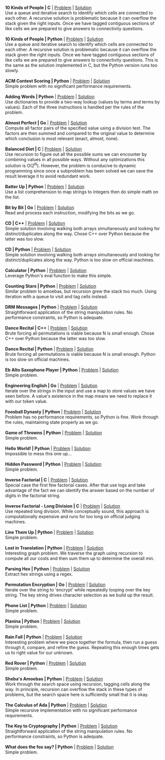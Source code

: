 **10 Kinds of People | C** | [Problem](https://open.kattis.com/problems/10kindsofpeople) | [Solution](c/10kindsofpeople.c)</br>
Use a queue and iterative search to identify which cells are connected to each other. A recursive solution is problematic because it can overflow the stack given the right inputs. Once we have tagged contiguous sections of like cells we are prepared to give answers to connectivity questions.
</br></br>
**10 Kinds of People | Python** | [Problem](https://open.kattis.com/problems/10kindsofpeople) | [Solution](py/10kindsofpeople.py)</br>
Use a queue and iterative search to identify which cells are connected to each other. A recursive solution is problematic because it can overflow the stack given the right inputs. Once we have tagged contiguous sections of like cells we are prepared to give answers to connectivity questions. This is the same as the solution implemented in C, but the Python version runs too slowly.
</br></br>
**ACM Contest Scoring | Python** | [Problem](https://open.kattis.com/problems/acm) | [Solution](py/acm.py)</br>
Simple problem with no significant performance requirements.
</br></br>
**Adding Words | Python** | [Problem](https://open.kattis.com/problems/addingwords) | [Solution](py/addingwords.py)</br>
Use dictionaries to provide a two-way lookup (values by terms and terms by values). Each of the three instructions is handled per the rules of the problem.
</br></br>
**Almost Perfect | Go** | [Problem](https://open.kattis.com/problems/almostperfect) | [Solution](go/almostperfect.go)</br>
Compute all factor pairs of the specified value using a division test. The factors are then summed and compared to the original value to determine which conclusion is most relevant (exact, almost, none).
</br></br>
**Balanced Diet | C** | [Problem](https://open.kattis.com/problems/balanceddiet) | [Solution](c/balanceddiet.c)</br>
Use recursion to figure out all the possible sums we can encounter by combining values in all possible ways. Without any optimizations this solution is O(2<sup>N</sup>). However, the problem is conducive to dynamic programming since once a subproblem has been solved we can save the result leverage it to avoid redundant work.
</br></br>
**Batter Up | Python** | [Problem](https://open.kattis.com/problems/batterup) | [Solution](py/batterup.py)</br>
Use a list comprehension to map strings to integers then do simple math on the list.
</br></br>
**Bit by Bit | Go** | [Problem](https://open.kattis.com/problems/bitbybit) | [Solution](go/bitbybit.go)</br>
Read and process each instruction, modifying the bits as we go.
</br></br>
**CD | C++** | [Problem](https://open.kattis.com/problems/cd) | [Solution](cpp/cd.cpp)</br>
Simple solution involving walking both arrays simultaneously and looking for distinct/duplicates along the way. Chose C++ over Python because the latter was too slow.
</br></br>
**CD | Python** | [Problem](https://open.kattis.com/problems/cd) | [Solution](py/cd.py)</br>
Simple solution involving walking both arrays simultaneously and looking for distinct/duplicates along the way. Python is too slow on official machines.
</br></br>
**Calculator | Python** | [Problem](https://open.kattis.com/problems/calculator) | [Solution](py/calculator.py)</br>
Leverage Python's eval function to make this simple.
</br></br>
**Counting Stars | Python** | [Problem](https://open.kattis.com/problems/countingstars) | [Solution](py/countingstars.py)</br>
Similar problem to amoebas, but recursion grew the stack too much. Using iteration with a queue to visit and tag cells instead.
</br></br>
**DRM Messages | Python** | [Problem](https://open.kattis.com/problems/drmmessages) | [Solution](py/drmmessages.py)</br>
Straightforward application of the string manipulation rules. No performance constraints, so Python is adequate.
</br></br>
**Dance Recital | C++** | [Problem](https://open.kattis.com/problems/dancerecital) | [Solution](cpp/dancerecital.cpp)</br>
Brute forcing all permutations is viable because N is small enough. Chose C++ over Python because the latter was too slow.
</br></br>
**Dance Recital | Python** | [Problem](https://open.kattis.com/problems/dancerecital) | [Solution](py/dancerecital.py)</br>
Brute forcing all permutations is viable because N is small enough. Python is too slow on official machines.
</br></br>
**Eb Alto Saxophone Player | Python** | [Problem](https://open.kattis.com/problems/saxophone) | [Solution](py/saxophone.py)</br>
Simple problem.
</br></br>
**Engineering English | Go** | [Problem](https://open.kattis.com/problems/engineeringenglish) | [Solution](go/engineeringenglish.go)</br>
Iterate over the strings in the input and use a map to store values we have seen before. A value's existence in the map means we need to replace it with our token value.
</br></br>
**Foosball Dynasty | Python** | [Problem](https://open.kattis.com/problems/foosball) | [Solution](py/foosball.py)</br>
Problem has no performance requirements, so Python is fine. Work through the rules, maintaining state properly as we go.
</br></br>
**Game of Throwns | Python** | [Problem](https://open.kattis.com/problems/throwns) | [Solution](py/throwns.py)</br>
Simple problem.
</br></br>
**Hello World! | Python** | [Problem](https://open.kattis.com/problems/hello) | [Solution](py/hello.py)</br>
Impossible to mess this one up...
</br></br>
**Hidden Password | Python** | [Problem](https://open.kattis.com/problems/hidden) | [Solution](py/hidden.py)</br>
Simple problem.
</br></br>
**Inverse Factorial | C** | [Problem](https://open.kattis.com/problems/inversefactorial) | [Solution](c/inversefactorial.c)</br>
Special case the first few factorial cases. After that use logs and take advantage of the fact we can identify the answer based on the number of digits in the factorial string.
</br></br>
**Inverse Factorial - Long Division | C** | [Problem](https://open.kattis.com/problems/inversefactorial) | [Solution](c/inversefactorial_longdiv.c)</br>
Use repeated long division. While conceptually sound, this approach is computationally expensive and runs for too long on official judging machines.
</br></br>
**Line Them Up | Python** | [Problem](https://open.kattis.com/problems/lineup) | [Solution](py/lineup.py)</br>
Simple problem.
</br></br>
**Lost in Translation | Python** | [Problem](https://open.kattis.com/problems/lost) | [Solution](py/lost.py)</br>
Interesting graph problem. We traverse the graph using recursion to compute all our costs and then sum them up to determine the overall min.
</br></br>
**Parsing Hex | Python** | [Problem](https://open.kattis.com/problems/parsinghex) | [Solution](py/parsinghex.py)</br>
Extract hex strings using a regex.
</br></br>
**Permutation Encryption | Go** | [Problem](https://open.kattis.com/problems/permutationencryption) | [Solution](go/permutationencryption.go)</br>
Iterate over the string to 'encrypt' while repeatedly looping over the key string. The key string drives character selection as we build up the result.
</br></br>
**Phone List | Python** | [Problem](https://open.kattis.com/problems/phonelist) | [Solution](py/phonelist.py)</br>
Simple problem.
</br></br>
**Planina | Python** | [Problem](https://open.kattis.com/problems/planina) | [Solution](py/planina.py)</br>
Simple problem.
</br></br>
**Rain Fall | Python** | [Problem](https://open.kattis.com/problems/rainfall2) | [Solution](py/rainfall2.py)</br>
Interesting problem where we piece together the formula, then run a guess through it, compare, and refine the guess. Repeating this enough times gets us to right value for our unknown.
</br></br>
**Red Rover | Python** | [Problem](https://open.kattis.com/problems/redrover) | [Solution](py/redrover.py)</br>
Simple problem.
</br></br>
**Sheba's Amoebas | Python** | [Problem](https://open.kattis.com/problems/amoebas) | [Solution](py/amoebas.py)</br>
Work through the search space using recursion, tagging cells along the way. In principle, recursion can overflow the stack in these types of problems, but the search space here is sufficiently small that it is okay.
</br></br>
**The Calculus of Ada | Python** | [Problem](https://open.kattis.com/problems/ada) | [Solution](py/ada.py)</br>
Simple recursive implementation with no significant performance requirements.
</br></br>
**The Key to Cryptography | Python** | [Problem](https://open.kattis.com/problems/keytocrypto) | [Solution](py/keytocrypto.py)</br>
Straightforward application of the string manipulation rules. No performance constraints, so Python is adequate.
</br></br>
**What does the fox say? | Python** | [Problem](https://open.kattis.com/problems/whatdoesthefoxsay) | [Solution](py/whatdoesthefoxsay.py)</br>
Simple problem.
</br></br>

